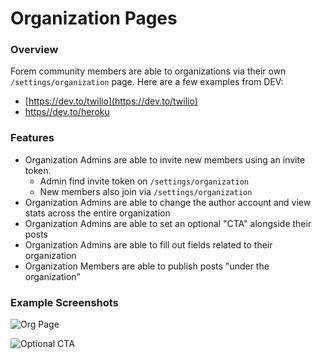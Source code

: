 # Organization Pages

### Overview

Forem community members are able to organizations via their own `/settings/organization`  page. Here are a few examples from DEV:

* [https://dev.to/twilio](https://dev.to/twilio)
* [https//dev.to/heroku](https://dev.to/heroku)

### Features

* Organization Admins are able to invite new members using an invite token.
  * Admin find invite token on `/settings/organization`
  * New members also join via `/settings/organization`
* Organization Admins are able to change the author account and view stats across the entire organization
* Organization Admins are able to set an optional "CTA" alongside their posts
* Organization Admins are able to fill out fields related to their organization
* Organization Members are able to publish posts "under the organization"

### Example Screenshots

![Org Page](https://raw.githubusercontent.com/forem/admin-docs/main/static/img/orgDemoHeroku.png)

![Optional CTA](https://raw.githubusercontent.com/forem/admin-docs/main/static/img/orgCTAtriplebyte.png)

